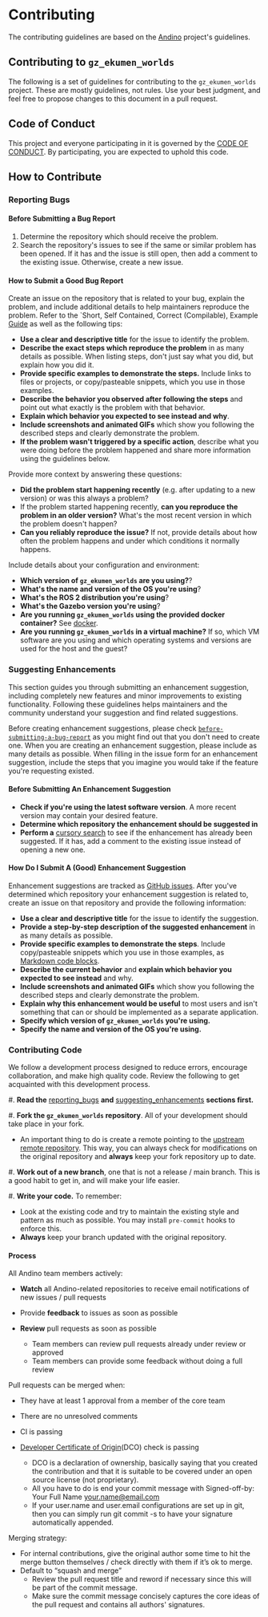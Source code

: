 # Contributing

The contributing guidelines are based on the [Andino](https://github.com/Ekumen-OS/andino) project's guidelines.

## Contributing to `gz_ekumen_worlds`

The following is a set of guidelines for contributing to the `gz_ekumen_worlds` project.
These are mostly guidelines, not rules. Use your best judgment, and feel free to
propose changes to this document in a pull request.


## Code of Conduct

This project and everyone participating in it is governed by the [CODE OF CONDUCT](CODE_OF_CONDUCT.md). By participating, you are expected to uphold this code.


## How to Contribute


### Reporting Bugs

#### Before Submitting a Bug Report

1. Determine the repository which should receive the problem.
2. Search the repository's issues to see if the same or similar problem has
   been opened. If it has and the issue is still open, then add a comment to
   the existing issue. Otherwise, create a new issue.

#### How to Submit a Good Bug Report

Create an issue on the repository that is related to your bug, explain the
problem, and include additional details to help maintainers reproduce the
problem. Refer to the `Short, Self Contained, Correct (Compilable), Example
[Guide](http://sscce.org/) as well as the following tips:

* **Use a clear and descriptive title** for the issue to identify the problem.
* **Describe the exact steps which reproduce the problem** in as many details as possible. When listing steps, don't just say what you did, but explain how you did it.
* **Provide specific examples to demonstrate the steps.** Include links to files or projects, or copy/pasteable snippets, which you use in those examples.
* **Describe the behavior you observed after following the steps** and point out what exactly is the problem with that behavior.
* **Explain which behavior you expected to see instead and why**.
* **Include screenshots and animated GIFs** which show you following the described steps and clearly demonstrate the problem.
* **If the problem wasn't triggered by a specific action**, describe what you were doing before the problem happened and share more information using the guidelines below.

Provide more context by answering these questions:

* **Did the problem start happening recently** (e.g. after updating to a new version) or was this always a problem?
* If the problem started happening recently, **can you reproduce the problem in an older version?** What's the most recent version in which the problem doesn't happen?
* **Can you reliably reproduce the issue?** If not, provide details about how often the problem happens and under which conditions it normally happens.

Include details about your configuration and environment:

* **Which version of `gz_ekumen_worlds` are you using?**?
* **What's the name and version of the OS you're using**?
* **What's the ROS 2 distribution you're using**?
* **What's the Gazebo version you're using**?
* **Are you running `gz_ekumen_worlds` using the provided docker container?** See [docker](docker/README.md).
* **Are you running `gz_ekumen_worlds` in a virtual machine?** If so, which VM software are you using and which operating systems and versions are used for the host and the guest?


### Suggesting Enhancements

This section guides you through submitting an enhancement suggestion,
including completely new features and minor improvements to existing
functionality. Following these guidelines helps maintainers and the
community understand your suggestion and find related suggestions.

Before creating enhancement suggestions, please check [`before-submitting-a-bug-report`](#before-submitting-a-bug-report) as you
might find out that you don't need to create one. When you are creating an
enhancement suggestion, please include as many details as possible.
When filling in the issue form for an enhancement suggestion, include the
steps that you imagine you would take if the feature you're requesting
existed.

#### Before Submitting An Enhancement Suggestion

* **Check if you're using the latest software version**. A more recent version may contain your desired feature.
* **Determine which repository the enhancement should be suggested in**
* **Perform a** [cursory search](https://github.com/Ekumen-OS/gz_ekumen_worlds/issues?q=is%3Aissue) to see if the enhancement has already been suggested. If it has, add a comment to the existing issue instead of opening a new one.

#### How Do I Submit A (Good) Enhancement Suggestion

Enhancement suggestions are tracked as [GitHub
issues](https://help.github.com/en/github/managing-your-work-on-github/about-issues).
After you've determined which repository your enhancement suggestion is related to, create an issue on that repository and provide the following information:

* **Use a clear and descriptive title** for the issue to identify the suggestion.
* **Provide a step-by-step description of the suggested enhancement** in as many details as possible.
* **Provide specific examples to demonstrate the steps**. Include copy/pasteable snippets which you use in those examples, as [Markdown code blocks](https://help.github.com/en/github/writing-on-github/creating-and-highlighting-code-blocks).
* **Describe the current behavior** and **explain which behavior you expected to see instead** and why.
* **Include screenshots and animated GIFs** which show you following the described steps and clearly demonstrate the problem.
* **Explain why this enhancement would be useful** to most users and isn't something that can or should be implemented as a separate application.
* **Specify which version of `gz_ekumen_worlds` you're using.**
* **Specify the name and version of the OS you're using.**

### Contributing Code

We follow a development process designed to reduce errors, encourage
collaboration, and make high quality code. Review the following to
get acquainted with this development process.

#. **Read the** [reporting_bugs](#reporting-bugs) **and** [suggesting_enhancements](#suggesting-enhancements) **sections first.**

#. **Fork the `gz_ekumen_worlds` repository**. All of your development should take place in your fork.
   - An important thing to do is create a remote pointing to the [upstream remote repository](https://docs.github.com/en/github/collaborating-with-issues-and-pull-requests/configuring-a-remote-for-a-fork). This way, you can always check for modifications on the original repository and **always** keep your fork repository up to date.

#. **Work out of a new branch**, one that is not
   a release / main branch. This is a good habit to get in, and will make
   your life easier.

#. **Write your code.** To remember:
   - Look at the existing code and try to maintain the existing style and pattern as much as possible. You may install `pre-commit` hooks to enforce this.
   - **Always** keep your branch updated with the original repository.

#### Process

All Andino team members actively:

* **Watch** all Andino-related repositories to receive email notifications of new issues / pull requests
* Provide **feedback** to issues as soon as possible
* **Review** pull requests as soon as possible

  * Team members can review pull requests already under review or approved
  * Team members can provide some feedback without doing a full review

Pull requests can be merged when:

* They have at least 1 approval from a member of the core team
* There are no unresolved comments
* CI is passing
* [Developer Certificate of Origin](https://developercertificate.org/)(DCO) check is passing

  * DCO is a declaration of ownership, basically saying that you created the contribution and that it is suitable to be covered under an open source license (not proprietary).
  * All you have to do is end your commit message with Signed-off-by: Your Full Name <your.name@email.com>
  * If your user.name and user.email configurations are set up in git, then you can simply run git commit -s to have your signature automatically appended.

Merging strategy:

* For internal contributions, give the original author some time to hit the merge button themselves / check directly with them if it’s ok to merge.
* Default to “squash and merge”
  * Review the pull request title and reword if necessary since this will be part of the commit message.
  * Make sure the commit message concisely captures the core ideas of the pull request and contains all authors' signatures.

